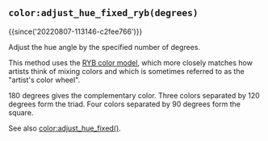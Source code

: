 ## `color:adjust_hue_fixed_ryb(degrees)`

{{since('20220807-113146-c2fee766')}}

Adjust the hue angle by the specified number of degrees.

This method uses the [RYB color
model](https://en.wikipedia.org/wiki/RYB_color_model), which more
closely matches how artists think of mixing colors and which is
sometimes referred to as the "artist's color wheel".

180 degrees gives the complementary color.
Three colors separated by 120 degrees form the triad.
Four colors separated by 90 degrees form the square.

See also [color:adjust_hue_fixed()](adjust_hue_fixed.md).
